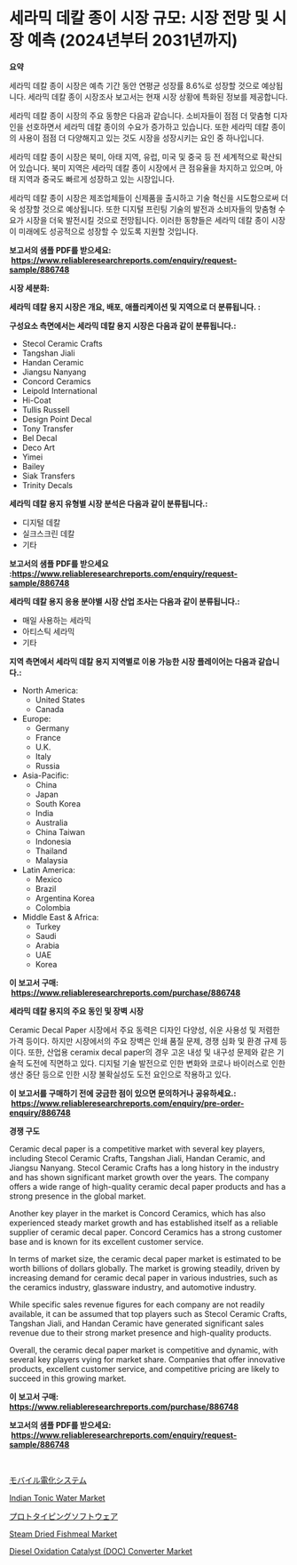 <p><h1>세라믹 데칼 종이 시장 규모: 시장 전망 및 시장 예측 (2024년부터 2031년까지)</h1></p><p><strong>요약</strong></p>
<p><p>세라믹 데칼 종이 시장은 예측 기간 동안 연평균 성장률 8.6%로 성장할 것으로 예상됩니다. 세라믹 데칼 종이 시장조사 보고서는 현재 시장 상황에 특화된 정보를 제공합니다.</p><p>세라믹 데칼 종이 시장의 주요 동향은 다음과 같습니다. 소비자들이 점점 더 맞춤형 디자인을 선호하면서 세라믹 데칼 종이의 수요가 증가하고 있습니다. 또한 세라믹 데칼 종이의 사용이 점점 더 다양해지고 있는 것도 시장을 성장시키는 요인 중 하나입니다.</p><p>세라믹 데칼 종이 시장은 북미, 아태 지역, 유럽, 미국 및 중국 등 전 세계적으로 확산되어 있습니다. 북미 지역은 세라믹 데칼 종이 시장에서 큰 점유율을 차지하고 있으며, 아태 지역과 중국도 빠르게 성장하고 있는 시장입니다.</p><p>세라믹 데칼 종이 시장은 제조업체들이 신제품을 출시하고 기술 혁신을 시도함으로써 더욱 성장할 것으로 예상됩니다. 또한 디지털 프린팅 기술의 발전과 소비자들의 맞춤형 수요가 시장을 더욱 발전시킬 것으로 전망됩니다. 이러한 동향들은 세라믹 데칼 종이 시장이 미래에도 성공적으로 성장할 수 있도록 지원할 것입니다.</p></p>
<p><strong>보고서의 샘플 PDF를 받으세요: &nbsp;<a href="https://www.reliableresearchreports.com/enquiry/request-sample/886748">https://www.reliableresearchreports.com/enquiry/request-sample/886748</a></strong></p>
<p><strong>시장 세분화:</strong></p>
<p><strong> 세라믹 데칼 용지 시장은 개요, 배포, 애플리케이션 및 지역으로 더 분류됩니다. :</strong></p>
<p><strong>구성요소 측면에서는 세라믹 데칼 용지 시장은 다음과 같이 분류됩니다.:</strong></p>
<p><ul><li>Stecol Ceramic Crafts</li><li>Tangshan Jiali</li><li>Handan Ceramic</li><li>Jiangsu Nanyang</li><li>Concord Ceramics</li><li>Leipold International</li><li>Hi-Coat</li><li>Tullis Russell</li><li>Design Point Decal</li><li>Tony Transfer</li><li>Bel Decal</li><li>Deco Art</li><li>Yimei</li><li>Bailey</li><li>Siak Transfers</li><li>Trinity Decals</li></ul></p>
<p><strong> 세라믹 데칼 용지 유형별 시장 분석은 다음과 같이 분류됩니다.:</strong></p>
<p><ul><li>디지털 데칼</li><li>실크스크린 데칼</li><li>기타</li></ul></p>
<p><strong>보고서의 샘플 PDF를 받으세요 :<a href="https://www.reliableresearchreports.com/enquiry/request-sample/886748">https://www.reliableresearchreports.com/enquiry/request-sample/886748</a></strong></p>
<p><strong> 세라믹 데칼 용지 응용 분야별 시장 산업 조사는 다음과 같이 분류됩니다.:</strong></p>
<p><ul><li>매일 사용하는 세라믹</li><li>아티스틱 세라믹</li><li>기타</li></ul></p>
<p><strong>지역 측면에서 세라믹 데칼 용지 지역별로 이용 가능한 시장 플레이어는 다음과 같습니다.:</strong></p>
<p><ul>
    <li>
        North America:
        <ul>
            <li>United States</li>
            <li>Canada</li>
        </ul>
    </li>
    <li>
        Europe:
        <ul>
            <li>Germany</li>
            <li>France</li>
            <li>U.K.</li>
            <li>Italy</li>
            <li>Russia</li>
        </ul>
    </li>
    <li>
        Asia-Pacific:
        <ul>
            <li>China</li>
            <li>Japan</li>
            <li>South Korea</li>
            <li>India</li>
            <li>Australia</li>
            <li>China Taiwan</li>
            <li>Indonesia</li>
            <li>Thailand</li>
            <li>Malaysia</li>
        </ul>
    </li>
    <li>
        Latin America:
        <ul>
            <li>Mexico</li>
            <li>Brazil</li>
            <li>Argentina Korea</li>
            <li>Colombia</li>
        </ul>
    </li>
    <li>
        Middle East & Africa:
        <ul>
            <li>Turkey</li>
            <li>Saudi</li>
            <li>Arabia</li>
            <li>UAE</li>
            <li>Korea</li>
        </ul>
    </li>
    </ul></p>
<p><strong>이 보고서 구매: &nbsp;<a href="https://www.reliableresearchreports.com/purchase/886748">https://www.reliableresearchreports.com/purchase/886748</a></strong></p>
<p><strong>세라믹 데칼 용지의 주요 동인 및 장벽 시장</strong></p>
<p><p>Ceramic Decal Paper 시장에서 주요 동력은 디자인 다양성, 쉬운 사용성 및 저렴한 가격 등이다. 하지만 시장에서의 주요 장벽은 인쇄 품질 문제, 경쟁 심화 및 환경 규제 등이다. 또한, 산업용 ceramix decal paper의 경우 고온 내성 및 내구성 문제와 같은 기술적 도전에 직면하고 있다. 디지털 기술 발전으로 인한 변화와 코로나 바이러스로 인한 생산 중단 등으로 인한 시장 불확실성도 도전 요인으로 작용하고 있다.</p></p>
<p><strong>이 보고서를 구매하기 전에 궁금한 점이 있으면 문의하거나 공유하세요.: &nbsp;<a href="https://www.reliableresearchreports.com/enquiry/pre-order-enquiry/886748">https://www.reliableresearchreports.com/enquiry/pre-order-enquiry/886748</a></strong></p>
<p><strong>경쟁 구도</strong></p>
<p><p>Ceramic decal paper is a competitive market with several key players, including Stecol Ceramic Crafts, Tangshan Jiali, Handan Ceramic, and Jiangsu Nanyang. Stecol Ceramic Crafts has a long history in the industry and has shown significant market growth over the years. The company offers a wide range of high-quality ceramic decal paper products and has a strong presence in the global market.</p><p>Another key player in the market is Concord Ceramics, which has also experienced steady market growth and has established itself as a reliable supplier of ceramic decal paper. Concord Ceramics has a strong customer base and is known for its excellent customer service.</p><p>In terms of market size, the ceramic decal paper market is estimated to be worth billions of dollars globally. The market is growing steadily, driven by increasing demand for ceramic decal paper in various industries, such as the ceramics industry, glassware industry, and automotive industry.</p><p>While specific sales revenue figures for each company are not readily available, it can be assumed that top players such as Stecol Ceramic Crafts, Tangshan Jiali, and Handan Ceramic have generated significant sales revenue due to their strong market presence and high-quality products.</p><p>Overall, the ceramic decal paper market is competitive and dynamic, with several key players vying for market share. Companies that offer innovative products, excellent customer service, and competitive pricing are likely to succeed in this growing market.</p></p>
<p><strong>이 보고서 구매: &nbsp; <a href="https://www.reliableresearchreports.com/purchase/886748">https://www.reliableresearchreports.com/purchase/886748</a></strong></p>
<p><strong>보고서의 샘플 PDF를 받으세요: &nbsp;<a href="https://www.reliableresearchreports.com/enquiry/request-sample/886748">https://www.reliableresearchreports.com/enquiry/request-sample/886748</a></strong><strong></strong></p>
<p>&nbsp;</p>
<p><p><a href="https://medium.com/@roxanenader1/%E3%83%A2%E3%83%90%E3%82%A4%E3%83%AB%E9%9B%BB%E5%8B%95%E3%82%B7%E3%82%B9%E3%83%86%E3%83%A0%E5%B8%82%E5%A0%B4-%E7%AB%B6%E4%BA%89%E5%88%86%E6%9E%90-%E5%B8%82%E5%A0%B4%E5%8B%95%E5%90%91-2031%E5%B9%B4%E3%81%BE%E3%81%A7%E3%81%AE%E4%BA%88%E6%B8%AC-58731d460807">モバイル電化システム</a></p><p><a href="https://www.linkedin.com/pulse/decoding-indian-tonic-water-market-deep-dive-latest-trends-fnbxf?trackingId=kzM50e3iYLkb1CGArb%2Fjcw%3D%3D">Indian Tonic Water Market</a></p><p><a href="https://github.com/dadanedu33/Market-Research-Report-List-1/blob/main/158107717451.md">プロトタイピングソフトウェア</a></p><p><a href="https://github.com/mabutironaldo/Market-Research-Report-List-4/blob/main/steam-dried-fishmeal-market.md">Steam Dried Fishmeal Market</a></p><p><a href="https://issuu.com/reportprime-2/docs/diesel-oxidation-catalyst-doc-converter-market-siz">Diesel Oxidation Catalyst (DOC) Converter Market</a></p></p>